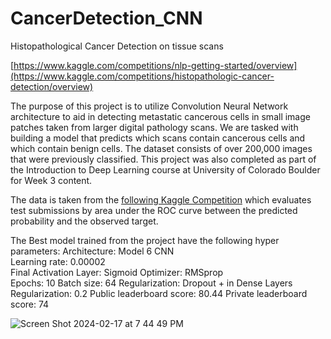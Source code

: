 # CancerDetection_CNN
Histopathological Cancer Detection on tissue scans

[https://www.kaggle.com/competitions/nlp-getting-started/overview](https://www.kaggle.com/competitions/histopathologic-cancer-detection/overview)

The purpose of this project is to utilize Convolution Neural Network architecture to aid in detecting metastatic cancerous cells in small image patches taken from larger digital pathology scans. We are tasked with building a model that predicts which scans contain cancerous cells and which contain benign cells. The dataset consists of over 200,000 images that were previously classified. This project was also completed as part of the Introduction to Deep Learning course at University of Colorado Boulder for Week 3 content. 

The data is taken from the [following Kaggle Competition](https://www.kaggle.com/competitions/histopathologic-cancer-detection/overview) which evaluates test submissions by area under the ROC curve between the predicted probability and the observed target.

The Best model trained from the project have the following hyper parameters:
Architecture: Model 6 CNN	
Learning rate: 0.00002	
Final Activation Layer: Sigmoid
Optimizer: RMSprop	
Epochs: 10
Batch size: 64
Regularization: Dropout + in Dense Layers
Regularization: 0.2
Public leaderboard score: 80.44
Private leaderboard score: 74

![Screen Shot 2024-02-17 at 7 44 49 PM](https://github.com/ancr8790/CancerDetection_CNN/assets/95835246/5ba9297e-c2be-4910-aa1c-d4a99995b592)


